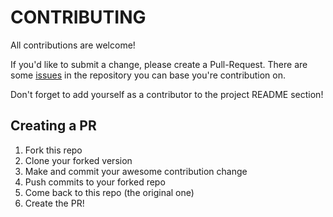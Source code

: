 # CONTRIBUTING

All contributions are welcome!

If you'd like to submit a change, please create a Pull-Request.
There are some [issues][1] in the repository you can base you're contribution on.

Don't forget to add yourself as a contributor to the project README section!

## Creating a PR

1. Fork this repo
2. Clone your forked version
3. Make and commit your awesome contribution change
4. Push commits to your forked repo
5. Come back to this repo (the original one)
6. Create the PR!

[1]: https://github.com/uspcodelab/handbook/issues
